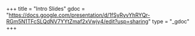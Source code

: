 +++
title = "Intro Slides"
gdoc = "https://docs.google.com/presentation/d/1fSyRyvYhRYQr-RGm5N1TFcSLQdNV7YYtZmaf2xVwjy4/edit?usp=sharing"
type = "_gdoc"
+++
